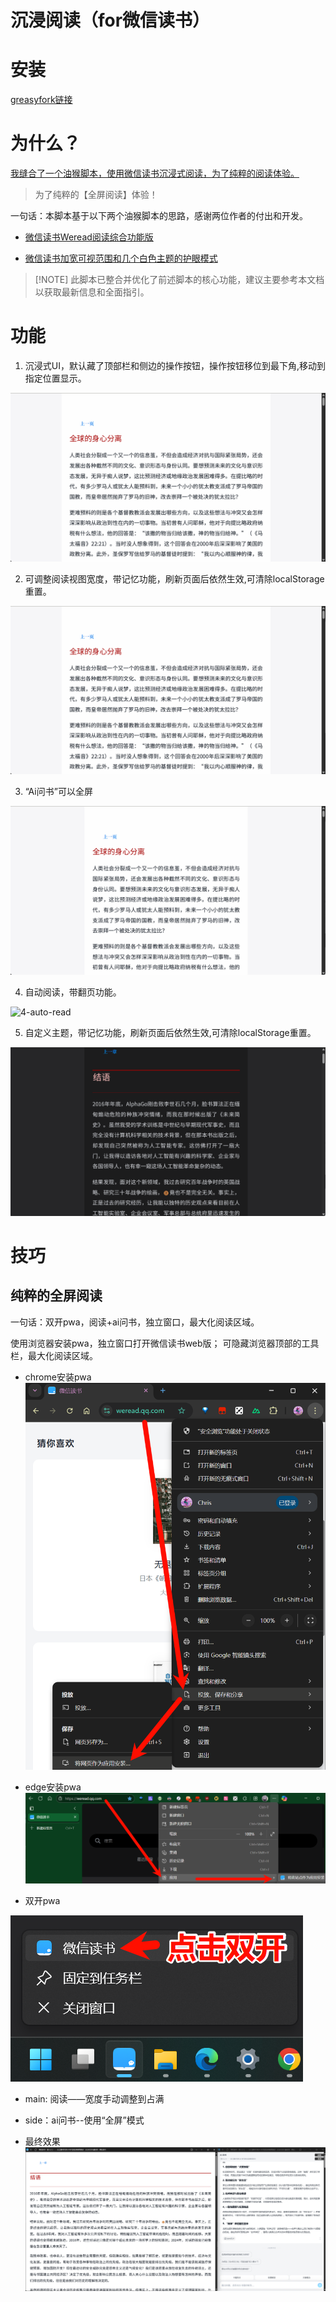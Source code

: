 # 沉浸阅读（for微信读书）

# 安装

[greasyfork链接](https://greasyfork.org/en/scripts/536846-%E6%B2%89%E6%B5%B8%E9%98%85%E8%AF%BB-for%E5%BE%AE%E4%BF%A1%E8%AF%BB%E4%B9%A6)

# 为什么？

[我缝合了一个油猴脚本，使用微信读书沉浸式阅读，为了纯粹的阅读体验。](https://linux.do/t/topic/671801)

> 为了纯粹的【全屏阅读】体验！

一句话：本脚本基于以下两个油猴脚本的思路，感谢两位作者的付出和开发。

- [微信读书Weread阅读综合功能版](https://greasyfork.org/zh-CN/scripts/490065-%E5%BE%AE%E4%BF%A1%E8%AF%BB%E4%B9%A6weread%E9%98%85%E8%AF%BB%E7%BB%BC%E5%90%88%E5%8A%9F%E8%83%BD%E7%89%88)

- [微信读书加宽可视范围和几个白色主题的护眼模式](https://greasyfork.org/zh-CN/scripts/458095-%E5%BE%AE%E4%BF%A1%E8%AF%BB%E4%B9%A6%E5%8A%A0%E5%AE%BD%E5%8F%AF%E8%A7%86%E8%8C%83%E5%9B%B4%E5%92%8C%E5%87%A0%E4%B8%AA%E7%99%BD%E8%89%B2%E4%B8%BB%E9%A2%98%E7%9A%84%E6%8A%A4%E7%9C%BC%E6%A8%A1%E5%BC%8F)

> [!NOTE] 此脚本已整合并优化了前述脚本的核心功能，建议主要参考本文档以获取最新信息和全面指引。

# 功能

1. 沉浸式UI，默认藏了顶部栏和侧边的操作按钮，操作按钮移位到最下角,移动到指定位置显示。

![1-immersive-ui](docs/1-immersive-ui.gif)

2. 可调整阅读视图宽度，带记忆功能，刷新页面后依然生效,可清除localStorage重置。

![2-adjust-reading-view-width](docs/2-adjust-reading-view-width.gif)

3. “Ai问书”可以全屏

![3-ai-ask-book](docs/3-ai-ask-book.gif)

4. 自动阅读，带翻页功能。

![4-auto-read](docs/4-auto-read.gif)

5. 自定义主题，带记忆功能，刷新页面后依然生效,可清除localStorage重置。

![5-custom-theme](docs/5-custom-theme.gif)

# 技巧

## 纯粹的全屏阅读

一句话：双开pwa，阅读+ai问书，独立窗口，最大化阅读区域。

使用浏览器安装pwa，独立窗口打开微信读书web版；
可隐藏浏览器顶部的工具栏，最大化阅读区域。

- chrome安装pwa
![tip1-chrome-pwa](docs/tip1-chrome-pwa.png)

- edge安装pwa
![tip1-edge-pwa](docs/tip1-edge-pwa.png)

- 双开pwa

![tip1-pwa](docs/tip1-pwa.png)

- main: 阅读——宽度手动调整到占满
- side：ai问书--使用“全屏”模式

- 最终效果
![alt text](docs/tip1-immersive-read.png)
